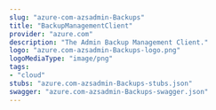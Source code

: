 ```yaml
---
slug: "azure-com-azsadmin-Backups"
title: "BackupManagementClient"
provider: "azure.com"
description: "The Admin Backup Management Client."
logo: "azure.com-azsadmin-Backups-logo.png"
logoMediaType: "image/png"
tags:
- "cloud"
stubs: "azure.com-azsadmin-Backups-stubs.json"
swagger: "azure.com-azsadmin-Backups-swagger.json"
---
```

